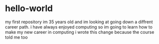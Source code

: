 # hello-world
my first repository
im 35 years old and im looking at going down a diffrent career path. i have always enjoyed computing so im going to learn how to make my new career in computing
i wrote this change because the course told me too
